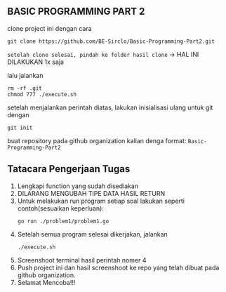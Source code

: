 ## BASIC PROGRAMMING PART 2

clone project ini dengan cara

```
git clone https://github.com/BE-Sirclo/Basic-Programming-Part2.git
```

`setelah clone selesai, pindah ke folder hasil clone` -> HAL INI DILAKUKAN 1x saja

lalu jalankan 

```
rm -rf .git
chmod 777 ./execute.sh
```

setelah menjalankan perintah diatas, lakukan inisialisasi ulang untuk git dengan 

```
git init
```

buat repository pada github organization kalian denga format: `Basic-Programming-Part2`

## Tatacara Pengerjaan Tugas

1. Lengkapi function yang sudah disediakan
2. DILARANG MENGUBAH TIPE DATA HASIL RETURN
3. Untuk melakukan run program setiap soal lakukan seperti contoh(sesuaikan keperluan): 
    ```
    go run ./problem1/problem1.go
    ```
4. Setelah semua program selesai dikerjakan, jalankan
    ```
    ./execute.sh
    ```
5. Screenshoot terminal hasil perintah nomer 4
6. Push project ini dan hasil screenshoot ke repo yang telah dibuat pada github organization.
7. Selamat Mencoba!!!
